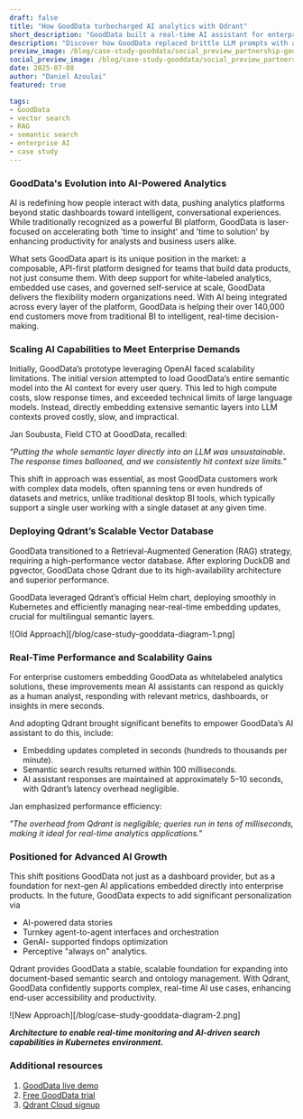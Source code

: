 ```yaml
---
draft: false
title: "How GoodData turbocharged AI analytics with Qdrant"
short_description: "GoodData built a real-time AI assistant for enterprise BI using Qdrant’s blazing-fast vector search."
description: "Discover how GoodData replaced brittle LLM prompts with a scalable RAG pipeline powered by Qdrant, reducing latency and enabling real-time AI analytics."
preview_image: /blog/case-study-gooddata/social_preview_partnership-gooddata.jpg
social_preview_image: /blog/case-study-gooddata/social_preview_partnership-gooddata.jpg
date: 2025-07-08
author: "Daniel Azoulai"
featured: true

tags:
- GoodData
- vector search
- RAG
- semantic search
- enterprise AI
- case study
---
```


### GoodData's Evolution into AI-Powered Analytics

AI is redefining how people interact with data, pushing analytics platforms beyond static dashboards toward intelligent, conversational experiences. While traditionally recognized as a powerful BI platform, GoodData is laser-focused on accelerating both 'time to insight' and 'time to solution' by enhancing productivity for analysts and business users alike. 

What sets GoodData apart is its unique position in the market: a composable, API-first platform designed for teams that build data products, not just consume them. With deep support for white-labeled analytics, embedded use cases, and governed self-service at scale, GoodData delivers the flexibility modern organizations need. With AI being integrated across every layer of the platform, GoodData is helping their over 140,000 end customers move from traditional BI to intelligent, real-time decision-making.

### Scaling AI Capabilities to Meet Enterprise Demands

Initially, GoodData’s prototype leveraging OpenAI faced scalability limitations. The initial version attempted to load GoodData’s entire semantic model into the AI context for every user query. This led to high compute costs, slow response times, and exceeded technical limits of large language models. Instead, directly embedding extensive semantic layers into LLM contexts proved costly, slow, and impractical.

Jan Soubusta, Field CTO at GoodData, recalled:

*"Putting the whole semantic layer directly into an LLM was unsustainable. The response times ballooned, and we consistently hit context size limits."*

This shift in approach was essential, as most GoodData customers work with complex data models, often spanning tens or even hundreds of datasets and metrics, unlike traditional desktop BI tools, which typically support a single user working with a single dataset at any given time.

### Deploying Qdrant’s Scalable Vector Database

GoodData transitioned to a Retrieval-Augmented Generation (RAG) strategy, requiring a high-performance vector database. After exploring DuckDB and pgvector, GoodData chose Qdrant due to its high-availability architecture and superior performance.

GoodData leveraged Qdrant’s official Helm chart, deploying smoothly in Kubernetes and efficiently managing near-real-time embedding updates, crucial for multilingual semantic layers.

![Old Approach][/blog/case-study-gooddata-diagram-1.png]

### Real-Time Performance and Scalability Gains

For enterprise customers embedding GoodData as whitelabeled analytics solutions, these improvements mean AI assistants can respond as quickly as a human analyst, responding with relevant metrics, dashboards, or insights in mere seconds.

And adopting Qdrant brought significant benefits to empower GoodData’s AI assistant to do this, include:

* Embedding updates completed in seconds (hundreds to thousands per minute).  
* Semantic search results returned within 100 milliseconds.  
* AI assistant responses are maintained at approximately 5–10 seconds, with Qdrant’s latency overhead negligible.

Jan emphasized performance efficiency:

*"The overhead from Qdrant is negligible; queries run in tens of milliseconds, making it ideal for real-time analytics applications."*

### Positioned for Advanced AI Growth

This shift positions GoodData not just as a dashboard provider, but as a foundation for next-gen AI applications embedded directly into enterprise products. In the future, GoodData expects to add significant personalization via

* AI-powered data stories  
* Turnkey agent-to-agent interfaces and orchestration  
* GenAI- supported findops optimization  
* Perceptive "always on" analytics.

Qdrant provides GoodData a stable, scalable foundation for expanding into document-based semantic search and ontology management. With Qdrant, GoodData confidently supports complex, real-time AI use cases, enhancing end-user accessibility and productivity.

![New Approach][/blog/case-study-gooddata-diagram-2.png]

***Architecture to enable real-time monitoring and AI-driven search capabilities in Kubernetes environment.***

### Additional resources

1. [GoodData live demo](https://www.gooddata.com/request-a-demo/)  
2. [Free GoodData trial](https://registration.cloud.gooddata.com/register?_gl=1*oqcu0a*_gcl_au*MTk0NDk5NjYyOC4xNzIzNzI2Njk4)  
3. [Qdrant Cloud signup](https://cloud.qdrant.io/signup)
